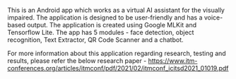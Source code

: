 This is an Android app which works as a virtual AI assistant for the visually impaired. The application is designed to be user-friendly and has a voice-based output.
The application is created using Google MLKit and Tensorflow Lite.
The app has 5 modules - face detection, object recognition, Text Extractor, QR Code Scanner and a chatbot.

For more information about this application regarding research, testing and results, please refer the below research paper - 
https://www.itm-conferences.org/articles/itmconf/pdf/2021/02/itmconf_icitsd2021_01019.pdf
